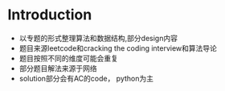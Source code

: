 # Introduction
  - 以专题的形式整理算法和数据结构,部分design内容
  - 题目来源leetcode和cracking the coding interview和算法导论
  - 题目按照不同的维度可能会重复
  - 部分题目解法来源于网络
  - solution部分会有AC的code， python为主